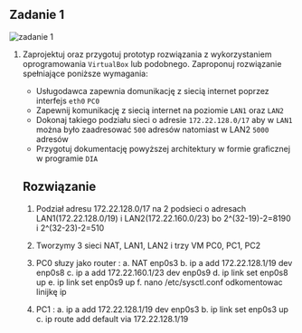 Zadanie 1
---------

![zadanie 1](zadanie-1.svg)

1. Zaprojektuj oraz przygotuj prototyp rozwiązania z wykorzystaniem oprogramowania ``VirtualBox`` lub podobnego. 
Zaproponuj rozwiązanie spełniające poniższe wymagania:
   * Usługodawca zapewnia domunikację z siecią internet poprzez interfejs ``eth0`` ``PC0``
   * Zapewnij komunikację z siecią internet na poziomie ``LAN1`` oraz ``LAN2``
   * Dokonaj takiego podziału sieci o adresie ``172.22.128.0/17`` aby w ``LAN1`` można było zaadresować ``500`` adresów natomiast w LAN2 ``5000`` adresów    
   * Przygotuj dokumentację powyższej architektury w formie graficznej w programie ``DIA``
   
   **Rozwiązanie**
   -----------------
   
   1. Podział adresu 172.22.128.0/17 na 2 podsieci o adresach LAN1(172.22.128.0/19) i   LAN2(172.22.160.0/23) bo 2^(32-19)-2=8190 i 2^(32-23)-2=510
   2. Tworzymy 3 sieci NAT, LAN1, LAN2 i trzy VM PC0, PC1, PC2
   3. PC0 słuzy jako router :
       a. NAT enp0s3
       b. ip a add 172.22.128.1/19 dev enp0s8
       c. ip a add 172.22.160.1/23 dev enp0s9
       d. ip link set enp0s8 up
       e. ip link set enp0s9 up
       f. nano /etc/sysctl.conf odkomentowac linijkę ip 
          
   4. PC1 :
       a. ip a add 172.22.128.1/19 dev enp0s3
       b. ip link set enp0s3 up
       c. ip route add default via 172.22.128.1/19
 
